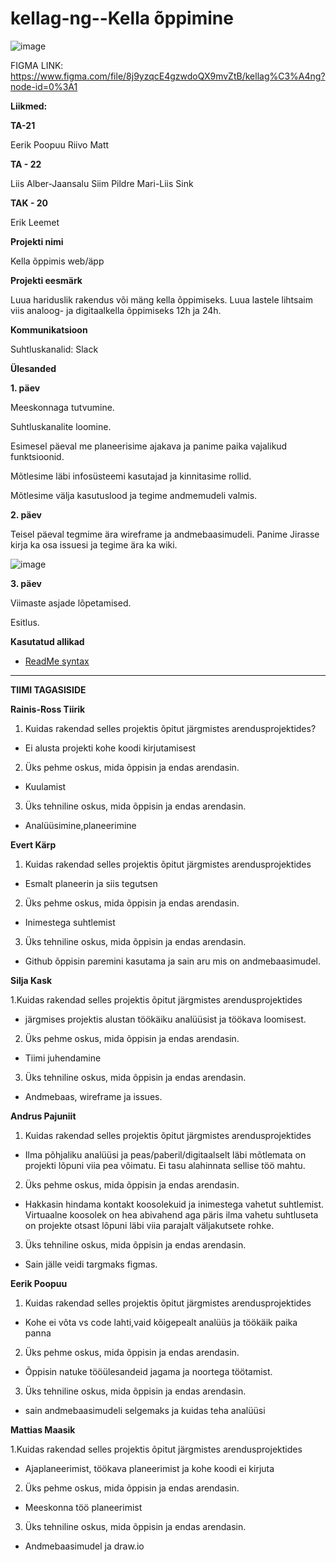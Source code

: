 # kellag-ng--Kella õppimine
![image](https://github.com/Eerikpoopuu/kellagang/blob/main/Kella%20%C3%B5ppe%20idee%20tahvel.jpg?raw=true)
 
FIGMA LINK: https://www.figma.com/file/8j9yzqcE4gzwdoQX9mvZtB/kellag%C3%A4ng?node-id=0%3A1


**Liikmed:**

**TA-21**

Eerik Poopuu
Riivo Matt

**TA - 22**

Liis Alber-Jaansalu
Siim Pildre
Mari-Liis Sink

**TAK - 20**

Erik Leemet

**Projekti nimi** 

Kella õppimis web/äpp 

**Projekti eesmärk**

Luua hariduslik rakendus või mäng kella õppimiseks. Luua lastele lihtsaim viis analoog- ja digitaalkella õppimiseks 12h ja 24h. 

**Kommunikatsioon**

Suhtluskanalid: Slack

**Ülesanded**

**1. päev**

Meeskonnaga tutvumine.

Suhtluskanalite loomine.

Esimesel päeval me planeerisime ajakava ja panime paika vajalikud funktsioonid. 

Mõtlesime läbi infosüsteemi kasutajad ja kinnitasime rollid. 

Mõtlesime välja kasutuslood ja tegime andmemudeli valmis.


**2. päev**

Teisel päeval tegmime ära wireframe ja andmebaasimudeli. Panime Jirasse kirja ka osa issuesi ja tegime ära ka wiki.

![image](https://user-images.githubusercontent.com/93243148/156725699-16ed6a9d-fa05-41bb-978c-2c382be338e9.png)

**3. päev**



Viimaste asjade lõpetamised.

Esitlus.

**Kasutatud allikad**
- [ReadMe syntax](https://daringfireball.net/projects/markdown/syntax#list)

-----------
**TIIMI TAGASISIDE**


**Rainis-Ross Tiirik**

1. Kuidas rakendad selles projektis õpitut järgmistes arendusprojektides?
- Ei alusta projekti kohe koodi kirjutamisest

2. Üks pehme oskus, mida õppisin ja endas arendasin.
- Kuulamist
3. Üks tehniline oskus, mida õppisin ja endas arendasin.
- Analüüsimine,planeerimine

**Evert Kärp**

1. Kuidas rakendad selles projektis õpitut järgmistes arendusprojektides
- Esmalt planeerin ja siis tegutsen

2. Üks pehme oskus, mida õppisin ja endas arendasin.
- Inimestega suhtlemist

3. Üks tehniline oskus, mida õppisin ja endas arendasin.
- Github õppisin paremini kasutama ja sain aru mis on andmebaasimudel.

**Silja Kask**

1.Kuidas rakendad selles projektis õpitut järgmistes arendusprojektides
- järgmises projektis alustan töökäiku analüüsist ja töökava loomisest.

2. Üks pehme oskus, mida õppisin ja endas arendasin.
- Tiimi juhendamine

3. Üks tehniline oskus, mida õppisin ja endas arendasin.
- Andmebaas, wireframe ja issues.

**Andrus Pajuniit**

1. Kuidas rakendad selles projektis õpitut järgmistes arendusprojektides
- Ilma põhjaliku analüüsi ja peas/paberil/digitaalselt läbi mõtlemata on projekti lõpuni viia pea võimatu. Ei tasu alahinnata sellise töö mahtu.

2. Üks pehme oskus, mida õppisin ja endas arendasin.
- Hakkasin hindama kontakt koosolekuid ja inimestega vahetut suhtlemist. Virtuaalne koosolek on hea abivahend aga päris ilma vahetu suhtluseta on projekte otsast lõpuni läbi viia parajalt väljakutsete rohke.

3. Üks tehniline oskus, mida õppisin ja endas arendasin.
- Sain jälle veidi targmaks figmas.

**Eerik Poopuu**

1. Kuidas rakendad selles projektis õpitut järgmistes arendusprojektides
- Kohe ei võta vs code lahti,vaid kõigepealt analüüs ja töökäik paika panna

2. Üks pehme oskus, mida õppisin ja endas arendasin.
- Õppisin natuke tööülesandeid jagama ja noortega töötamist.

3. Üks tehniline oskus, mida õppisin ja endas arendasin.
- sain andmebaasimudeli selgemaks ja kuidas teha analüüsi
 
**Mattias Maasik**

1.Kuidas rakendad selles projektis õpitut järgmistes arendusprojektides
- Ajaplaneerimist, töökava planeerimist ja kohe koodi ei kirjuta

2. Üks pehme oskus, mida õppisin ja endas arendasin.
- Meeskonna töö planeerimist

3. Üks tehniline oskus, mida õppisin ja endas arendasin.
- Andmebaasimudel ja draw.io



